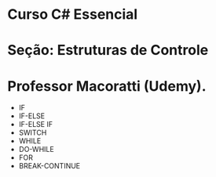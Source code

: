# Curso C# Essencial 
# Seção: Estruturas de Controle
# Professor Macoratti (Udemy).

- IF
- IF-ELSE
- IF-ELSE IF
- SWITCH
- WHILE
- DO-WHILE
- FOR
- BREAK-CONTINUE

